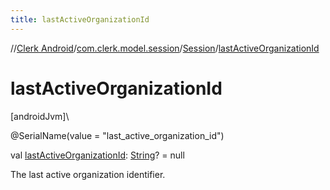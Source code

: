 ```yaml
---
title: lastActiveOrganizationId
---
```

//[Clerk Android](../../../index.html)/[com.clerk.model.session](../index.html)/[Session](index.html)/[lastActiveOrganizationId](last-active-organization-id.html)



# lastActiveOrganizationId



[androidJvm]\




@SerialName(value = &quot;last_active_organization_id&quot;)



val [lastActiveOrganizationId](last-active-organization-id.html): [String](https://kotlinlang.org/api/latest/jvm/stdlib/kotlin-stdlib/kotlin/-string/index.html)? = null



The last active organization identifier.




